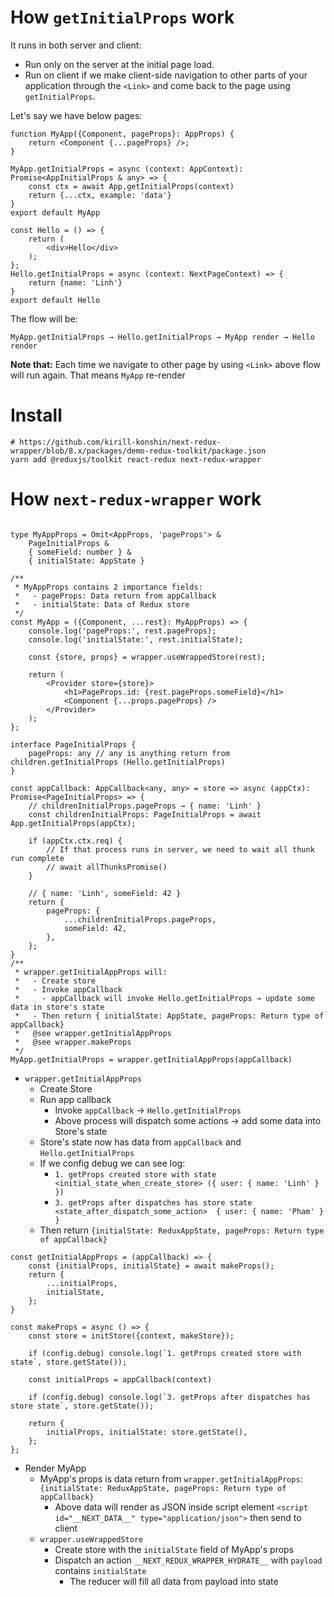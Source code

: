 # How `getInitialProps` work

It runs in both server and client:

- Run only on the server at the initial page load.
- Run on client if we make client-side navigation to other parts of your application through the `<Link>` and come back
  to the page using `getInitialProps`.

Let's say we have below pages:

```tsx
function MyApp({Component, pageProps}: AppProps) {
    return <Component {...pageProps} />;
}

MyApp.getInitialProps = async (context: AppContext): Promise<AppInitialProps & any> => {
    const ctx = await App.getInitialProps(context)
    return {...ctx, example: 'data'}
}
export default MyApp

const Hello = () => {
    return (
        <div>Hello</div>
    );
};
Hello.getInitialProps = async (context: NextPageContext) => {
    return {name: 'Linh'}
}
export default Hello
```

The flow will be:

```
MyApp.getInitialProps → Hello.getInitialProps → MyApp render → Hello render
```

**Note that:** Each time we navigate to other page by using `<Link>` above flow will run again. That means `MyApp`
re-render

# Install

```shell
# https://github.com/kirill-konshin/next-redux-wrapper/blob/8.x/packages/demo-redux-toolkit/package.json
yarn add @reduxjs/toolkit react-redux next-redux-wrapper
```

# How `next-redux-wrapper` work

```tsx

type MyAppProps = Omit<AppProps, 'pageProps'> &
    PageInitialProps &
    { someField: number } &
    { initialState: AppState }

/**
 * MyAppProps contains 2 importance fields:
 *   - pageProps: Data return from appCallback
 *   - initialState: Data of Redux store
 */
const MyApp = ({Component, ...rest}: MyAppProps) => {
    console.log('pageProps:', rest.pageProps);
    console.log('initialState:', rest.initialState);

    const {store, props} = wrapper.useWrappedStore(rest);

    return (
        <Provider store={store}>
            <h1>PageProps.id: {rest.pageProps.someField}</h1>
            <Component {...props.pageProps} />
        </Provider>
    );
};

interface PageInitialProps {
    pageProps: any // any is anything return from children.getInitialProps (Hello.getInitialProps)
}

const appCallback: AppCallback<any, any> = store => async (appCtx): Promise<PageInitialProps> => {
    // childrenInitialProps.pageProps → { name: 'Linh' }
    const childrenInitialProps: PageInitialProps = await App.getInitialProps(appCtx);

    if (appCtx.ctx.req) {
        // If that process runs in server, we need to wait all thunk run complete
        // await allThunksPromise()
    }

    // { name: 'Linh', someField: 42 }
    return {
        pageProps: {
            ...childrenInitialProps.pageProps,
            someField: 42,
        },
    };
}
/**
 * wrapper.getInitialAppProps will:
 *   - Create store
 *   - Invoke appCallback
 *     - appCallback will invoke Hello.getInitialProps → update some data in store's state
 *   - Then return { initialState: AppState, pageProps: Return type of appCallback}
 *   @see wrapper.getInitialAppProps
 *   @see wrapper.makeProps
 */
MyApp.getInitialProps = wrapper.getInitialAppProps(appCallback)
```

* `wrapper.getInitialAppProps`
    * Create Store
    * Run app callback
        * Invoke `appCallback` → `Hello.getInitialProps`
        * Above process will dispatch some actions → add some data into Store's state
    * Store's state now has data from `appCallback` and `Hello.getInitialProps`
    * If we config debug we can see log:
        * `1. getProps created store with state <initial_state_when_create_store> ({ user: { name: 'Linh' } })`
        * `3. getProps after dispatches has store state <state_after_dispatch_some_action>  { user: { name: 'Pham' } }`
    * Then return `{initialState: ReduxAppState, pageProps: Return type of appCallback}`

```tsx
const getInitialAppProps = (appCallback) => {
    const {initialProps, initialState} = await makeProps();
    return {
        ...initialProps,
        initialState,
    };
}

const makeProps = async () => {
    const store = initStore({context, makeStore});

    if (config.debug) console.log(`1. getProps created store with state`, store.getState());

    const initialProps = appCallback(context)

    if (config.debug) console.log(`3. getProps after dispatches has store state`, store.getState());

    return {
        initialProps, initialState: store.getState(),
    };
};
```

* Render MyApp
    * MyApp's props is data return
      from `wrapper.getInitialAppProps`: `{initialState: ReduxAppState, pageProps: Return type of appCallback}`
        * Above data will render as JSON inside script element `<script id="__NEXT_DATA__" type="application/json">`
          then send to client
    * `wrapper.useWrappedStore`
        * Create store with the `initialState` field of MyApp's props
        * Dispatch an action `__NEXT_REDUX_WRAPPER_HYDRATE__` with `payload` contains `initialState`
            * The reducer will fill all data from payload into state
